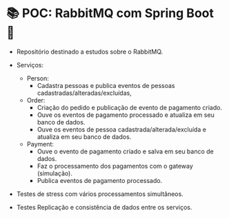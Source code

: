 # :books: POC: RabbitMQ com Spring Boot :rabbit:
 - Repositório destinado a estudos sobre o RabbitMQ.
 - Serviços:
    - Person:
        - Cadastra pessoas e publica eventos de pessoas cadastradas/alteradas/excluídas,
    - Order: 
        - Criação do pedido e publicação de evento de pagamento criado.
        - Ouve os eventos de pagamento processado e atualiza em seu banco de dados.
        - Ouve os eventos de pessoa cadastrada/alterada/excluída e atualiza em seu banco de dados.
    - Payment: 
        - Ouve o evento de pagamento criado e salva em seu banco de dados.
        - Faz o processamento dos pagamentos com o gateway (simulação). 
        - Publica eventos de pagamento processado.
     
 - Testes de stress com vários processamentos simultâneos.
 - Testes Replicação e consistência de dados entre os serviços.

